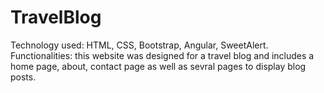 # TravelBlog
Technology used: HTML, CSS, Bootstrap, Angular, SweetAlert. 
Functionalities: this website was designed for a travel blog and includes a home page, about, contact page as well as sevral pages to display blog posts. 
